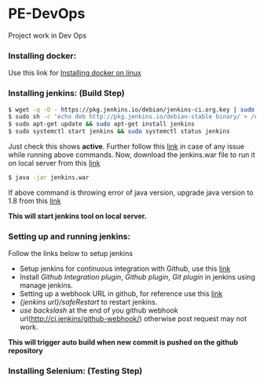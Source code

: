 # PE-DevOps
Project work in Dev Ops

### Installing docker:
Use this link for [Installing docker on linux](https://runnable.com/docker/install-docker-on-linux)

### Installing jenkins: (Build Step)
```sh
$ wget -q -O - https://pkg.jenkins.io/debian/jenkins-ci.org.key | sudo apt-key add -
$ sudo sh -c 'echo deb http://pkg.jenkins.io/debian-stable binary/ > /etc/apt/sources.list.d/jenkins.list'
$ sudo apt-get update && sudo apt-get install jenkins
$ sudo systemctl start jenkins && sudo systemctl status jenkins
```
Just check this shows **active**. Further follow this [link](https://www.digitalocean.com/community/tutorials/how-to-install-jenkins-on-ubuntu-16-04) in case of any issue while running above commands. Now, download the jenkins.war file to run it on local server from this [link](https://updates.jenkins-ci.org/download/war/)

```sh
$ java -jar jenkins.war
```
If above command is throwing error of java version, upgrade java version to 1.8 from this [link](https://www3.ntu.edu.sg/home/ehchua/programming/howto/JDK_Howto.html)

**This will start jenkins tool on local server.**

### Setting up and running jenkins:
Follow the links below to setup jenkins
* Setup jenkins for continuous integration with Github, use this [link](https://www.youtube.com/watch?v=bGqS0f4Utn4&t=420s)
* Install *Github Integration plugin*, *Github plugin*, *Git plugin* in jenkins using manage jenkins.
* Setting up a webhook URL in github, for reference use this [link](https://medium.com/@marc_best/trigger-a-jenkins-build-from-a-github-push-b922468ef1ae)
* *{jenkins url}/safeRestart* to restart jenkins.
* *use backslash* at the end of you github webhook url(http://ci.jenkins/github-webhook/) otherwise post request may not work.

**This will trigger auto build when new commit is pushed on the github repository**

### Installing Selenium: (Testing Step)
